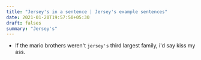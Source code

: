 ```yaml
---
title: "Jersey's in a sentence | Jersey's example sentences"
date: 2021-01-20T19:57:50+05:30
draft: falses
summary: "Jersey's"
---
```

- If the mario brothers weren't `jersey's` third largest family, i'd say kiss my ass.
                 
